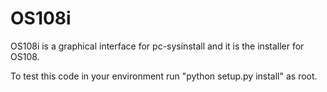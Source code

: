 OS108i
===

OS108i is a graphical interface for pc-sysinstall and it is the installer for OS108.

To test this code in your environment run "python setup.py install" as root.
